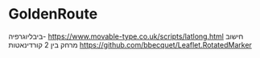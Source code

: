 # GoldenRoute


ביבליוגרפיה-
https://www.movable-type.co.uk/scripts/latlong.html
חישוב מרחק בין 2 קורדינאטות
https://github.com/bbecquet/Leaflet.RotatedMarker
